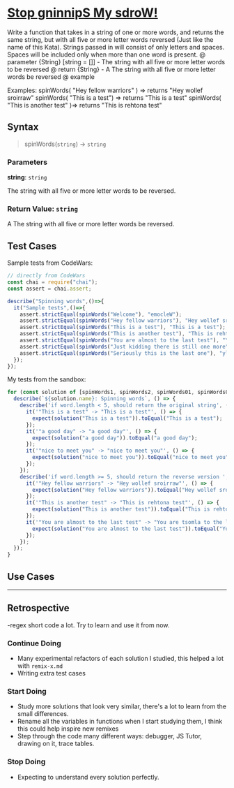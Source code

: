 # [Stop gninnipS My sdroW!](https://www.codewars.com/kata/5264d2b162488dc400000001/train/javascript)

Write a function that takes in a string of one or more words, and returns the same string, but with all five or more letter words reversed (Just like the name of this Kata). Strings passed in will consist of only letters and spaces. Spaces will be included only when more than one word is present.
@ parameter {String} [string = []] - The string with all five or more letter words to be reversed
@ return {String} - A The string with all five or more letter words be reversed
@ example

Examples: 
spinWords( "Hey fellow warriors" ) => returns "Hey wollef sroirraw" 
spinWords( "This is a test") => returns "This is a test" 
spinWords( "This is another test" )=> returns "This is rehtona test"

## Syntax

> spinWords(`string`) -> `string`

### Parameters

**string**: `string`

The string with all five or more letter words to be reversed.

### Return Value: `string`

A The string with all five or more letter words be reversed.

## Test Cases

Sample tests from CodeWars:

```js
// directly from CodeWars
const chai = require("chai");
const assert = chai.assert;

describe("Spinning words",()=>{
  it("Sample tests",()=>{
    assert.strictEqual(spinWords("Welcome"), "emocleW");
    assert.strictEqual(spinWords("Hey fellow warriors"), "Hey wollef sroirraw");
    assert.strictEqual(spinWords("This is a test"), "This is a test");
    assert.strictEqual(spinWords("This is another test"), "This is rehtona test");
    assert.strictEqual(spinWords("You are almost to the last test"), "You are tsomla to the last test");
    assert.strictEqual(spinWords("Just kidding there is still one more"), "Just gniddik ereht is llits one more");
    assert.strictEqual(spinWords("Seriously this is the last one"), "ylsuoireS this is the last one");
  });
});
```

My tests from the sandbox:

```js
for (const solution of [spinWords1, spinWords2, spinWords01, spinWords02, spinWords03]) {
  describe(`${solution.name}: Spinning words`, () => {
    describe('if word.length < 5, should return the original string', () => {
      it('"This is a test" -> "This is a test"', () => {
        expect(solution("This is a test")).toEqual("This is a test");
      });
      it('"a good day" -> "a good day"', () => {
        expect(solution("a good day")).toEqual("a good day");
      });
      it('"nice to meet you" -> "nice to meet you"', () => {
        expect(solution("nice to meet you")).toEqual("nice to meet you");
      });
    });
    describe('if word.length >= 5, should return the reverse version ', () => {
      it('"Hey fellow warriors" -> "Hey wollef sroirraw"', () => {
        expect(solution("Hey fellow warriors")).toEqual("Hey wollef sroirraw");
      });
      it('"This is another test" -> "This is rehtona test"', () => {
        expect(solution("This is another test")).toEqual("This is rehtona test");
      });
      it('"You are almost to the last test" -> "You are tsomla to the last test"', () => {
        expect(solution("You are almost to the last test")).toEqual("You are tsomla to the last test");
      });
    });
  });
}


```

## Use Cases

<!--
  write a minimum of 2 use cases to show this functions behavior.

  try to find interesting _edge cases_, it's good for you ;)
  an edge case is when a function behaves different than you'd expect.
  This will help you and others better understand the function.

  https://www.geeksforgeeks.org/dont-forget-edge-cases/
-->

---

## Retrospective

-regex short code a lot. Try to learn and use it from now.

### Continue Doing

- Many experimental refactors of each solution I studied, this helped a lot with
  `remix-x.md`
- Writing extra test cases

### Start Doing

- Study more solutions that look very similar, there's a lot to learn from the
  small differences.
- Rename all the variables in functions when I start studying them, I think this
  could help inspire new remixes
- Step through the code many different ways: debugger, JS Tutor, drawing on it,
  trace tables.

### Stop Doing

- Expecting to understand every solution perfectly.
